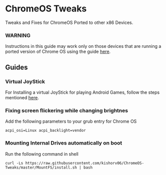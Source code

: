 # ChromeOS Tweaks

Tweaks and Fixes for ChromeOS Ported to other x86 Devices.

### WARNING

Instructions in this guide may work only on those devices that are running a ported version of Chrome OS using the guide [here](https://github.com/imperador/chromefy).

## Guides

### Virtual JoyStick

For Installing a virtual JoyStick for playing Android Games, follow the steps mentioned [here](https://github.com/kishorv06/ChromePad).

### Fixing screen flickering while changing brightnes

Add the following parameters to your grub entry for Chrome OS

```
acpi_osi=Linux acpi_backlight=vendor

```

### Mounting Internal Drives automatically on boot

Run the following command in shell

```
curl -Ls https://raw.githubusercontent.com/kishorv06/ChromeOS-Tweaks/master/MountFS/install.sh | bash
```

